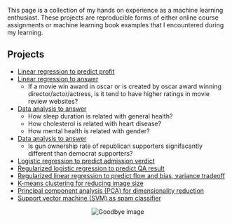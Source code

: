 This page is a collection of my hands on experience as a machine learning enthusiast. These projects are reproducible forms of either online course assignments or machine learning book examples that I encountered during my learning.
## Projects

* [Linear regression to predict profit](./LinearRegression/PredictProfit/predict_profit.html)
* [Linear regression to answer](./LinearRegression/PredictRating/predict_rating.html)
   * If a movie win award in oscar or is created by oscar award winning director/actor/actress, is it tend to have higher ratings     in movie review websites?
* [Data analysis to answer](./DataAnalysis/CorrelationAnalysis/health_data_analysis.html)
  * How sleep duration is related with general health?
  * How cholesterol is related with heart disease?
  * How mental health is related with gender?
* [Data analysis to answer](./DataAnalysis/StasticalInference/statistical_inference.html)
  * Is gun ownership rate of republican supporters signifacantly different than democrat supporters?
* [Logistic regression to predict admission verdict](./LogisticRegression/PredictAdmission/predict_admission.html)
* [Regularized logistic regression to predict QA result](./LogisticRegression/PredictQAResult/predict_QA_result.html)
* [Regularized linear regression to predict flow and bias, variance tradeoff](./LinearRegression/PredictFlow/predict_flow.html)
* [K-means clustering for reducing image size](./K-Means/reduce_image.html)
* [Principal component analysis (PCA) for dimensionality reduction](./PCA/reduce_dimension.html)
* [Support vector machine (SVM) as spam classifier](./SVM/classify_spam.html)
 <p align="center">
  <img src="https://github.com/FarsanRashid/MOOCStudio/tintin.gif" alt="Goodbye image"/>
</p>
